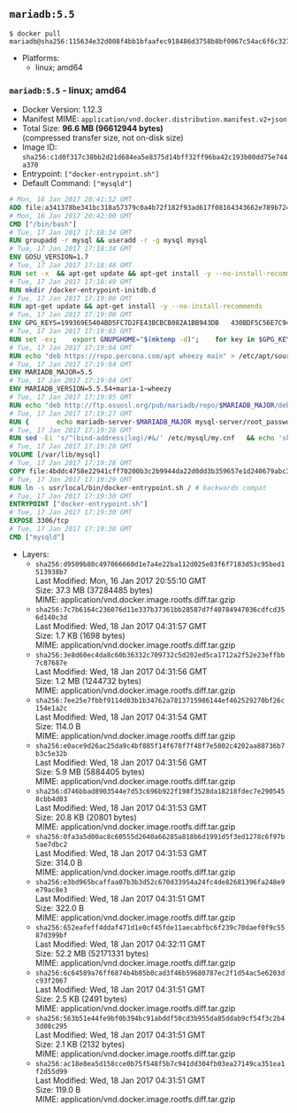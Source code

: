 ## `mariadb:5.5`

```console
$ docker pull mariadb@sha256:115634e32d008f4bb1bfaafec918486d3758b8bf0067c54ac6f6c327efd43164
```

-	Platforms:
	-	linux; amd64

### `mariadb:5.5` - linux; amd64

-	Docker Version: 1.12.3
-	Manifest MIME: `application/vnd.docker.distribution.manifest.v2+json`
-	Total Size: **96.6 MB (96612944 bytes)**  
	(compressed transfer size, not on-disk size)
-	Image ID: `sha256:c1d0f317c38bb2d21d684ea5e8375d14bff32ff96ba42c193b00dd75e744a370`
-	Entrypoint: `["docker-entrypoint.sh"]`
-	Default Command: `["mysqld"]`

```dockerfile
# Mon, 16 Jan 2017 20:41:52 GMT
ADD file:a341378be341bc318a57379c0a4b72f182f93ad617f08164343662e789b7244b in / 
# Mon, 16 Jan 2017 20:42:00 GMT
CMD ["/bin/bash"]
# Tue, 17 Jan 2017 17:18:34 GMT
RUN groupadd -r mysql && useradd -r -g mysql mysql
# Tue, 17 Jan 2017 17:18:34 GMT
ENV GOSU_VERSION=1.7
# Tue, 17 Jan 2017 17:18:48 GMT
RUN set -x 	&& apt-get update && apt-get install -y --no-install-recommends ca-certificates wget && rm -rf /var/lib/apt/lists/* 	&& wget -O /usr/local/bin/gosu "https://github.com/tianon/gosu/releases/download/$GOSU_VERSION/gosu-$(dpkg --print-architecture)" 	&& wget -O /usr/local/bin/gosu.asc "https://github.com/tianon/gosu/releases/download/$GOSU_VERSION/gosu-$(dpkg --print-architecture).asc" 	&& export GNUPGHOME="$(mktemp -d)" 	&& gpg --keyserver ha.pool.sks-keyservers.net --recv-keys B42F6819007F00F88E364FD4036A9C25BF357DD4 	&& gpg --batch --verify /usr/local/bin/gosu.asc /usr/local/bin/gosu 	&& rm -r "$GNUPGHOME" /usr/local/bin/gosu.asc 	&& chmod +x /usr/local/bin/gosu 	&& gosu nobody true 	&& apt-get purge -y --auto-remove ca-certificates wget
# Tue, 17 Jan 2017 17:18:49 GMT
RUN mkdir /docker-entrypoint-initdb.d
# Tue, 17 Jan 2017 17:19:00 GMT
RUN apt-get update && apt-get install -y --no-install-recommends 		apt-transport-https ca-certificates 		pwgen 	&& rm -rf /var/lib/apt/lists/*
# Tue, 17 Jan 2017 17:19:00 GMT
ENV GPG_KEYS=199369E5404BD5FC7D2FE43BCBCB082A1BB943DB 	430BDF5C56E7C94E848EE60C1C4CBDCDCD2EFD2A 	4D1BB29D63D98E422B2113B19334A25F8507EFA5
# Tue, 17 Jan 2017 17:19:03 GMT
RUN set -ex; 	export GNUPGHOME="$(mktemp -d)"; 	for key in $GPG_KEYS; do 		gpg --keyserver ha.pool.sks-keyservers.net --recv-keys "$key"; 	done; 	gpg --export $GPG_KEYS > /etc/apt/trusted.gpg.d/mariadb.gpg; 	rm -r "$GNUPGHOME"; 	apt-key list
# Tue, 17 Jan 2017 17:19:04 GMT
RUN echo "deb https://repo.percona.com/apt wheezy main" > /etc/apt/sources.list.d/percona.list 	&& { 		echo 'Package: *'; 		echo 'Pin: release o=Percona Development Team'; 		echo 'Pin-Priority: 998'; 	} > /etc/apt/preferences.d/percona
# Tue, 17 Jan 2017 17:19:04 GMT
ENV MARIADB_MAJOR=5.5
# Tue, 17 Jan 2017 17:19:04 GMT
ENV MARIADB_VERSION=5.5.54+maria-1~wheezy
# Tue, 17 Jan 2017 17:19:05 GMT
RUN echo "deb http://ftp.osuosl.org/pub/mariadb/repo/$MARIADB_MAJOR/debian wheezy main" > /etc/apt/sources.list.d/mariadb.list 	&& { 		echo 'Package: *'; 		echo 'Pin: release o=MariaDB'; 		echo 'Pin-Priority: 999'; 	} > /etc/apt/preferences.d/mariadb
# Tue, 17 Jan 2017 17:19:27 GMT
RUN { 		echo mariadb-server-$MARIADB_MAJOR mysql-server/root_password password 'unused'; 		echo mariadb-server-$MARIADB_MAJOR mysql-server/root_password_again password 'unused'; 	} | debconf-set-selections 	&& apt-get update 	&& apt-get install -y 		mariadb-server=$MARIADB_VERSION 		percona-xtrabackup 		socat 	&& rm -rf /var/lib/apt/lists/* 	&& sed -ri 's/^user\s/#&/' /etc/mysql/my.cnf /etc/mysql/conf.d/* 	&& rm -rf /var/lib/mysql && mkdir -p /var/lib/mysql /var/run/mysqld 	&& chown -R mysql:mysql /var/lib/mysql /var/run/mysqld 	&& chmod 777 /var/run/mysqld
# Tue, 17 Jan 2017 17:19:28 GMT
RUN sed -Ei 's/^(bind-address|log)/#&/' /etc/mysql/my.cnf 	&& echo 'skip-host-cache\nskip-name-resolve' | awk '{ print } $1 == "[mysqld]" && c == 0 { c = 1; system("cat") }' /etc/mysql/my.cnf > /tmp/my.cnf 	&& mv /tmp/my.cnf /etc/mysql/my.cnf
# Tue, 17 Jan 2017 17:19:28 GMT
VOLUME [/var/lib/mysql]
# Tue, 17 Jan 2017 17:19:28 GMT
COPY file:4bddc4758e22941cff70200b3c2b9944da22d0dd3b359657e1d240679abc379b in /usr/local/bin/ 
# Tue, 17 Jan 2017 17:19:29 GMT
RUN ln -s usr/local/bin/docker-entrypoint.sh / # backwards compat
# Tue, 17 Jan 2017 17:19:30 GMT
ENTRYPOINT ["docker-entrypoint.sh"]
# Tue, 17 Jan 2017 17:19:30 GMT
EXPOSE 3306/tcp
# Tue, 17 Jan 2017 17:19:30 GMT
CMD ["mysqld"]
```

-	Layers:
	-	`sha256:d9509b80c497066660d1e7a4e22ba112d025e83f6f7183d53c95bed1513938b7`  
		Last Modified: Mon, 16 Jan 2017 20:55:10 GMT  
		Size: 37.3 MB (37284485 bytes)  
		MIME: application/vnd.docker.image.rootfs.diff.tar.gzip
	-	`sha256:7c7b6164c236076d11e337b37361bb28587d7f40784947036cdfcd356d140c3d`  
		Last Modified: Wed, 18 Jan 2017 04:31:57 GMT  
		Size: 1.7 KB (1698 bytes)  
		MIME: application/vnd.docker.image.rootfs.diff.tar.gzip
	-	`sha256:3e8d60ec4da8c60b36332c709732c5d202ed5ca1712a2f52e23effbb7c87687e`  
		Last Modified: Wed, 18 Jan 2017 04:31:56 GMT  
		Size: 1.2 MB (1244732 bytes)  
		MIME: application/vnd.docker.image.rootfs.diff.tar.gzip
	-	`sha256:7ee25e7fbbf9114d03b1b34762a7813715986144ef462529270bf26c154e1a2c`  
		Last Modified: Wed, 18 Jan 2017 04:31:54 GMT  
		Size: 114.0 B  
		MIME: application/vnd.docker.image.rootfs.diff.tar.gzip
	-	`sha256:e0ace9d26ac25da9c4bf885f14f678f7f48f7e5802c4202aa88736b7b3c5e32b`  
		Last Modified: Wed, 18 Jan 2017 04:31:56 GMT  
		Size: 5.9 MB (5884405 bytes)  
		MIME: application/vnd.docker.image.rootfs.diff.tar.gzip
	-	`sha256:d746bbad8903544e7d53c696b922f198f3528da18218fdec7e2905458cbb4d03`  
		Last Modified: Wed, 18 Jan 2017 04:31:53 GMT  
		Size: 20.8 KB (20801 bytes)  
		MIME: application/vnd.docker.image.rootfs.diff.tar.gzip
	-	`sha256:0fa3a5d00ac8c60555d2640a66285a818b6d1991d5f3ed1278c6f97b5ae7dbc2`  
		Last Modified: Wed, 18 Jan 2017 04:31:53 GMT  
		Size: 314.0 B  
		MIME: application/vnd.docker.image.rootfs.diff.tar.gzip
	-	`sha256:e3bd965bcaffaa07b3b3d52c670d33954a24fc4de82681396fa248e9e79ac8e3`  
		Last Modified: Wed, 18 Jan 2017 04:31:51 GMT  
		Size: 322.0 B  
		MIME: application/vnd.docker.image.rootfs.diff.tar.gzip
	-	`sha256:652eafeff4ddaf471d1e0cf45fde11aecabfbc6f239c70daef0f9c5587d399bf`  
		Last Modified: Wed, 18 Jan 2017 04:32:11 GMT  
		Size: 52.2 MB (52171331 bytes)  
		MIME: application/vnd.docker.image.rootfs.diff.tar.gzip
	-	`sha256:6c64589a76ff6874b4b85b0cad3f46b59680787ec2f1d54ac5e6203dc93f2067`  
		Last Modified: Wed, 18 Jan 2017 04:31:51 GMT  
		Size: 2.5 KB (2491 bytes)  
		MIME: application/vnd.docker.image.rootfs.diff.tar.gzip
	-	`sha256:563b51e44fe9bf0b394bc91abddf50cd3b955da85ddab9cf54f3c2b43d08c295`  
		Last Modified: Wed, 18 Jan 2017 04:31:51 GMT  
		Size: 2.1 KB (2132 bytes)  
		MIME: application/vnd.docker.image.rootfs.diff.tar.gzip
	-	`sha256:ac18e8ea5d158cce0b75f548f5b7c941dd304fb03ea27149ca351ea1f2d55d99`  
		Last Modified: Wed, 18 Jan 2017 04:31:51 GMT  
		Size: 119.0 B  
		MIME: application/vnd.docker.image.rootfs.diff.tar.gzip
